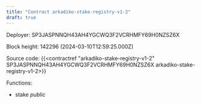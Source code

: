 ```yaml
---
title: "Contract arkadiko-stake-registry-v1-2"
draft: true
---
```

Deployer: SP3JASPNNQH43AH4YGCWQ3F2VCRHMFY69H0NZSZ6X


 



Block height: 142296 (2024-03-10T12:59:25.000Z)

Source code: {{<contractref "arkadiko-stake-registry-v1-2" SP3JASPNNQH43AH4YGCWQ3F2VCRHMFY69H0NZSZ6X arkadiko-stake-registry-v1-2>}}

Functions:

* stake _public_
